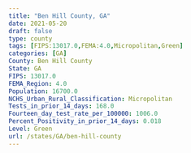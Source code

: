 ```yaml
---
title: "Ben Hill County, GA"
date: 2021-05-20
draft: false
type: county
tags: [FIPS:13017.0,FEMA:4.0,Micropolitan,Green]
categories: [GA]
County: Ben Hill County
State: GA
FIPS: 13017.0
FEMA_Region: 4.0
Population: 16700.0
NCHS_Urban_Rural_Classification: Micropolitan
Tests_in_prior_14_days: 168.0
Fourteen_day_test_rate_per_100000: 1006.0
Percent_Positivity_in_prior_14_days: 0.018
Level: Green
url: /states/GA/ben-hill-county
---
```




